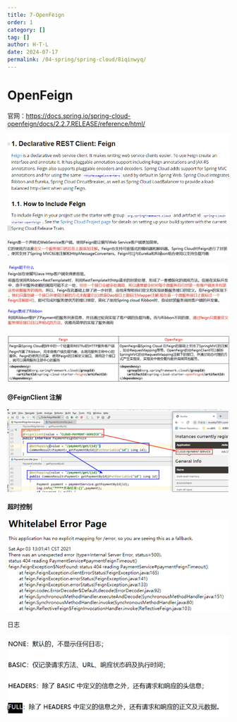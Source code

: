 ```yaml
---
title: 7-OpenFeign
order: 1
category: []
tag: []
author: H·T·L
date: 2024-07-17
permalink: /04-spring/spring-cloud/8iqinwyq/
---
```

# OpenFeign

官网：https://docs.spring.io/spring-cloud-openfeign/docs/2.2.7.RELEASE/reference/html/

![image-20210403122208460](img/image-20210403122208460.png)

![image-20210403122603985](img/image-20210403122603985.png)

![image-20210403122800842](img/image-20210403122800842.png)

![image-20210403123134987](img/image-20210403123134987.png)

#### **@FeignClient** 注解



![image-20210403125229870](img/image-20210403125229870.png)



#### 超时控制

![image-20210403130204629](img/image-20210403130204629.png)

日志

![image-20210403130847547](img/image-20210403130847547.png)







































